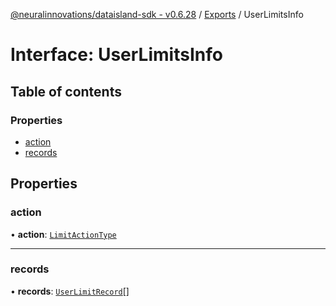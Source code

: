 [@neuralinnovations/dataisland-sdk - v0.6.28](../../README.md) / [Exports](../modules.md) / UserLimitsInfo

# Interface: UserLimitsInfo

## Table of contents

### Properties

- [action](UserLimitsInfo.md#action)
- [records](UserLimitsInfo.md#records)

## Properties

### action

• **action**: [`LimitActionType`](../enums/LimitActionType.md)

___

### records

• **records**: [`UserLimitRecord`](UserLimitRecord.md)[]
